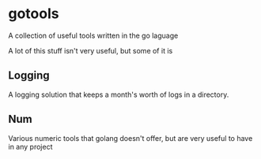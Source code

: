 # gotools
A collection of useful tools written in the go laguage

A lot of this stuff isn't very useful, but some of it is

## Logging
A logging solution that keeps a month's worth of logs in a directory. 

## Num
Various numeric tools that golang doesn't offer, but are very useful to have in any project
